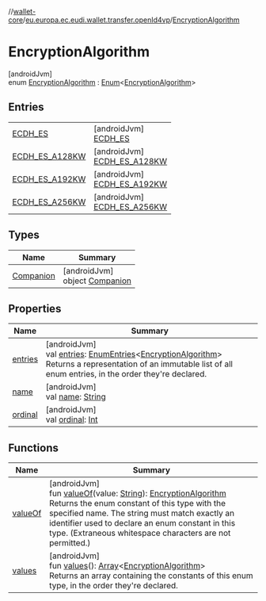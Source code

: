 //[wallet-core](../../../index.md)/[eu.europa.ec.eudi.wallet.transfer.openId4vp](../index.md)/[EncryptionAlgorithm](index.md)

# EncryptionAlgorithm

[androidJvm]\
enum [EncryptionAlgorithm](index.md) : [Enum](https://kotlinlang.org/api/latest/jvm/stdlib/kotlin-stdlib/kotlin/-enum/index.html)&lt;[EncryptionAlgorithm](index.md)&gt;

## Entries

| | |
|---|---|
| [ECDH_ES](-e-c-d-h_-e-s/index.md) | [androidJvm]<br>[ECDH_ES](-e-c-d-h_-e-s/index.md) |
| [ECDH_ES_A128KW](-e-c-d-h_-e-s_-a128-k-w/index.md) | [androidJvm]<br>[ECDH_ES_A128KW](-e-c-d-h_-e-s_-a128-k-w/index.md) |
| [ECDH_ES_A192KW](-e-c-d-h_-e-s_-a192-k-w/index.md) | [androidJvm]<br>[ECDH_ES_A192KW](-e-c-d-h_-e-s_-a192-k-w/index.md) |
| [ECDH_ES_A256KW](-e-c-d-h_-e-s_-a256-k-w/index.md) | [androidJvm]<br>[ECDH_ES_A256KW](-e-c-d-h_-e-s_-a256-k-w/index.md) |

## Types

| Name | Summary |
|---|---|
| [Companion](-companion/index.md) | [androidJvm]<br>object [Companion](-companion/index.md) |

## Properties

| Name | Summary |
|---|---|
| [entries](entries.md) | [androidJvm]<br>val [entries](entries.md): [EnumEntries](https://kotlinlang.org/api/latest/jvm/stdlib/kotlin-stdlib/kotlin.enums/-enum-entries/index.html)&lt;[EncryptionAlgorithm](index.md)&gt;<br>Returns a representation of an immutable list of all enum entries, in the order they're declared. |
| [name](../-encryption-method/-x-c20-p/index.md#-372974862%2FProperties%2F1615067946) | [androidJvm]<br>val [name](../-encryption-method/-x-c20-p/index.md#-372974862%2FProperties%2F1615067946): [String](https://kotlinlang.org/api/latest/jvm/stdlib/kotlin-stdlib/kotlin/-string/index.html) |
| [ordinal](../-encryption-method/-x-c20-p/index.md#-739389684%2FProperties%2F1615067946) | [androidJvm]<br>val [ordinal](../-encryption-method/-x-c20-p/index.md#-739389684%2FProperties%2F1615067946): [Int](https://kotlinlang.org/api/latest/jvm/stdlib/kotlin-stdlib/kotlin/-int/index.html) |

## Functions

| Name | Summary |
|---|---|
| [valueOf](value-of.md) | [androidJvm]<br>fun [valueOf](value-of.md)(value: [String](https://kotlinlang.org/api/latest/jvm/stdlib/kotlin-stdlib/kotlin/-string/index.html)): [EncryptionAlgorithm](index.md)<br>Returns the enum constant of this type with the specified name. The string must match exactly an identifier used to declare an enum constant in this type. (Extraneous whitespace characters are not permitted.) |
| [values](values.md) | [androidJvm]<br>fun [values](values.md)(): [Array](https://kotlinlang.org/api/latest/jvm/stdlib/kotlin-stdlib/kotlin/-array/index.html)&lt;[EncryptionAlgorithm](index.md)&gt;<br>Returns an array containing the constants of this enum type, in the order they're declared. |
